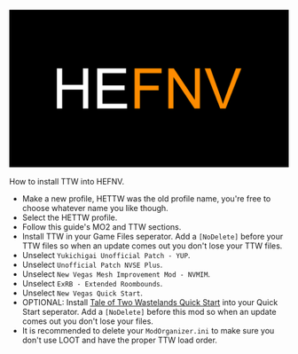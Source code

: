![HyperEssentials Branding](https://raw.githubusercontent.com/Biblioklept/hyperessentials/main/img/hefnv.png)

How to install TTW into HEFNV.

- Make a new profile, HETTW was the old profile name, you're free to choose whatever name you like though.
- Select the HETTW profile.
- Follow this guide's MO2 and TTW sections.
- Install TTW in your Game Files seperator. Add a `[NoDelete]` before your TTW files so when an update comes out you don't lose your TTW files.
- Unselect `Yukichigai Unofficial Patch - YUP`.
- Unselect `Unofficial Patch NVSE Plus`.
- Unselect `New Vegas Mesh Improvement Mod - NVMIM`.
- Unselect `ExRB - Extended Roombounds`.
- Unselect `New Vegas Quick Start`.
- OPTIONAL: Install [Tale of Two Wastelands Quick Start](https://www.nexusmods.com/newvegas/mods/65937) into your Quick Start seperator. Add a `[NoDelete]` before this mod so when an update comes out you don't lose your files.
- It is recommended to delete your `ModOrganizer.ini` to make sure you don't use LOOT and have the proper TTW load order.
